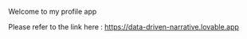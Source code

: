 Welcome to my profile app

Please refer to the link here : https://data-driven-narrative.lovable.app
